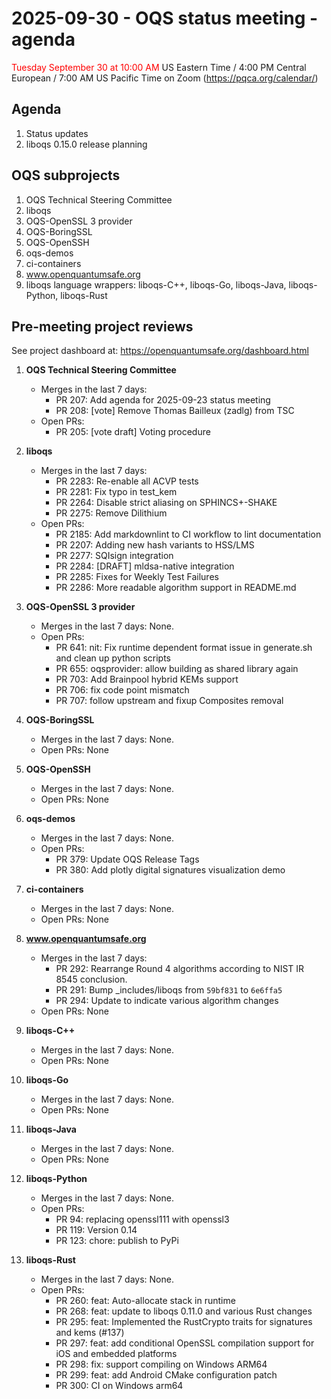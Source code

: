 # 2025-09-30 - OQS status meeting - agenda

<span style="color: red;"> Tuesday September 30 at 10:00 AM </span> US Eastern Time / 4:00 PM Central European / 7:00 AM US Pacific Time on Zoom (https://pqca.org/calendar/)

## Agenda

1. Status updates
2. liboqs 0.15.0 release planning

## OQS subprojects

1. OQS Technical Steering Committee
2. liboqs
3. OQS-OpenSSL 3 provider
4. OQS-BoringSSL
5. OQS-OpenSSH
6. oqs-demos
7. ci-containers
8. www.openquantumsafe.org
9. liboqs language wrappers: liboqs-C++, liboqs-Go, liboqs-Java, liboqs-Python, liboqs-Rust

## Pre-meeting project reviews

See project dashboard at: https://openquantumsafe.org/dashboard.html

1. **OQS Technical Steering Committee**


	- Merges in the last 7 days:
		 - PR 207: Add agenda for 2025-09-23 status meeting
		 - PR 208: [vote] Remove Thomas Bailleux (zadlg) from TSC
	- Open PRs:
		 - PR 205: [vote draft] Voting procedure


2. **liboqs**


	- Merges in the last 7 days:
		 - PR 2283: Re-enable all ACVP tests
		 - PR 2281: Fix typo in test\_kem
		 - PR 2264: Disable strict aliasing on SPHINCS+-SHAKE
		 - PR 2275: Remove Dilithium
	- Open PRs:
		 - PR 2185: Add markdownlint to CI workflow to lint documentation
		 - PR 2207: Adding new hash variants to HSS/LMS
		 - PR 2277: SQIsign integration
		 - PR 2284: [DRAFT] mldsa-native integration
		 - PR 2285: Fixes for Weekly Test Failures
		 - PR 2286: More readable algorithm support in README.md


3. **OQS-OpenSSL 3 provider**


	- Merges in the last 7 days: None.
	- Open PRs:
		 - PR 641: nit: Fix runtime dependent format issue in generate.sh and clean up python scripts
		 - PR 655: oqsprovider: allow building as shared library again
		 - PR 703: Add Brainpool hybrid KEMs support
		 - PR 706: fix code point mismatch
		 - PR 707: follow upstream and fixup Composites removal


4. **OQS-BoringSSL**


	- Merges in the last 7 days: None.
	- Open PRs: None


5. **OQS-OpenSSH**


	- Merges in the last 7 days: None.
	- Open PRs: None


6. **oqs-demos**


	- Merges in the last 7 days: None.
	- Open PRs:
		 - PR 379: Update OQS Release Tags 
		 - PR 380: Add plotly digital signatures visualization demo


7. **ci-containers**


	- Merges in the last 7 days: None.
	- Open PRs: None


8. **www.openquantumsafe.org**


	- Merges in the last 7 days:
		 - PR 292: Rearrange Round 4 algorithms according to NIST IR 8545 conclusion.
		 - PR 291: Bump \_includes/liboqs from `59bf831` to `6e6ffa5`
		 - PR 294: Update to indicate various algorithm changes
	- Open PRs: None


9. **liboqs-C++**


	- Merges in the last 7 days: None.
	- Open PRs: None


10. **liboqs-Go**


	- Merges in the last 7 days: None.
	- Open PRs: None


11. **liboqs-Java**


	- Merges in the last 7 days: None.
	- Open PRs: None


12. **liboqs-Python**


	- Merges in the last 7 days: None.
	- Open PRs:
		 - PR 94: replacing openssl111 with openssl3
		 - PR 119: Version 0.14
		 - PR 123: chore: publish to PyPi


13. **liboqs-Rust**


	- Merges in the last 7 days: None.
	- Open PRs:
		 - PR 260: feat: Auto-allocate stack in runtime
		 - PR 268: feat: update to liboqs 0.11.0 and various Rust changes
		 - PR 295: feat:  Implemented the RustCrypto traits for signatures and kems (#137)
		 - PR 297: feat: add conditional OpenSSL compilation support for iOS and embedded platforms
		 - PR 298: fix: support compiling on Windows ARM64
		 - PR 299: feat: add Android CMake configuration patch
		 - PR 300: CI on Windows arm64
